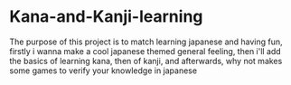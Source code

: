 # Kana-and-Kanji-learning

The purpose of this project is to match learning japanese and having fun, firstly i wanna make a cool japanese themed general feeling, then i'll add the basics of learning kana, then of kanji, and afterwards, why not makes some games to verify your knowledge in japanese
